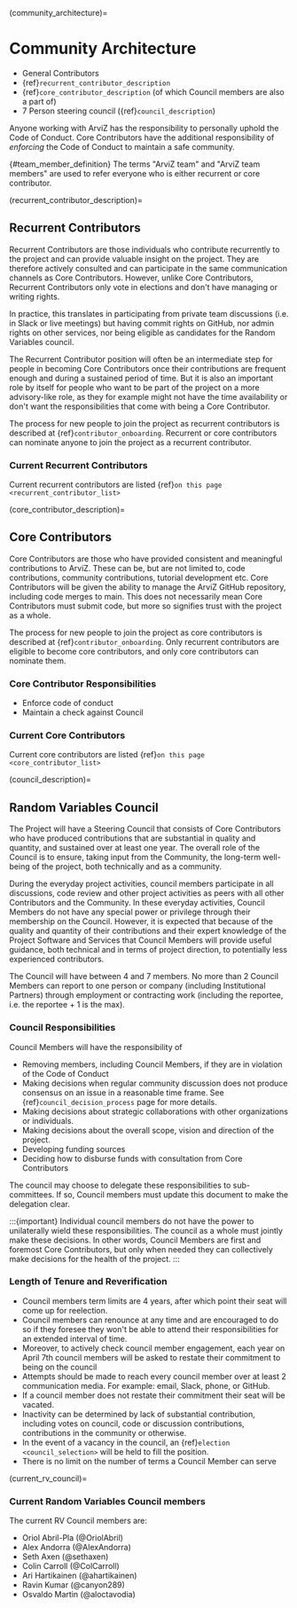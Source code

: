 (community_architecture)=
# Community Architecture

* General Contributors
* {ref}`recurrent_contributor_description`
* {ref}`core_contributor_description` (of which Council members are also a part of)
* 7 Person steering council ({ref}`council_description`)

Anyone working with ArviZ has the responsibility to personally uphold
the Code of Conduct. Core Contributors have the additional responsibility
of _enforcing_ the Code of Conduct to maintain a safe community.

{#team_member_definition}
The terms "ArviZ team" and "ArviZ team members" are used to refer everyone
who is either recurrent or core contributor.

(recurrent_contributor_description)=
## Recurrent Contributors
Recurrent Contributors are those individuals who contribute recurrently to the
project and can provide valuable insight on the project.
They are therefore actively consulted and can participate in the same communication
channels as Core Contributors. However, unlike Core Contributors,
Recurrent Contributors only vote in elections and don't have managing or writing rights.

In practice, this translates in participating from private team discussions
(i.e. in Slack or live meetings) but having commit rights on GitHub,
nor admin rights on other services, nor being eligible as candidates for the
Random Variables council.

The Recurrent Contributor position will often be an intermediate step for people
in becoming Core Contributors once their contributions are frequent enough
and during a sustained period of time.
But it is also an important role by itself for people who want to be part of
the project on a more advisory-like role, as they for example might not have
the time availability or don't want the responsibilities that come
with being a Core Contributor.

The process for new people to join the project as recurrent contributors is
described at {ref}`contributor_onboarding`. Recurrent or core contributors
can nominate anyone to join the project as a recurrent contributor.

### Current Recurrent Contributors
Current recurrent contributors are listed {ref}`on this page <recurrent_contributor_list>`

(core_contributor_description)=
## Core Contributors
Core Contributors are those who have provided consistent and meaningful contributions to ArviZ.
These can be, but are not limited to, code contributions, community contributions, tutorial
development etc. Core Contributors will be given the ability to manage the ArviZ GitHub
repository, including code merges to main. This does not necessarily mean Core Contributors
must submit code, but more so signifies trust with the project as a whole.

The process for new people to join the project as core contributors is
described at {ref}`contributor_onboarding`. Only recurrent contributors
are eligible to become core contributors, and only core contributors
can nominate them.

### Core Contributor Responsibilities
* Enforce code of conduct
* Maintain a check against Council

### Current Core Contributors
Current core contributors are listed {ref}`on this page <core_contributor_list>`

(council_description)=
## Random Variables Council
The Project will have a Steering Council that consists of Core Contributors
who have produced contributions that are substantial in quality and quantity,
and sustained over at least one year. The overall role of the Council is to
ensure, taking input from the Community, the
long-term well-being of the project, both technically and as a community.

During the everyday project activities, council members participate in all
discussions, code review and other project activities as peers with all other
Contributors and the Community. In these everyday activities, Council Members
do not have any special power or privilege through their membership on the
Council. However, it is expected that because of the quality and quantity of
their contributions and their expert knowledge of the Project Software and
Services that Council Members will provide useful guidance, both technical and
in terms of project direction, to potentially less experienced contributors.

The Council will have between 4 and 7 members.
No more than 2 Council Members can report to one person or company
(including Institutional Partners) through employment or contracting work
(including the reportee, i.e. the reportee + 1 is the max).

### Council Responsibilities
Council Members will have the responsibility of
* Removing members, including Council Members, if they are in violation of the Code of Conduct
* Making decisions when regular community discussion does not produce consensus on an issue
  in a reasonable time frame. See {ref}`council_decision_process` page for more details.
* Making decisions about strategic collaborations with other organizations or individuals.
* Making decisions about the overall scope, vision and direction of the project.
* Developing funding sources
* Deciding how to disburse funds with consultation from Core Contributors

The council may choose to delegate these responsibilities to sub-committees. If so, Council members must update this document to make the delegation clear.

:::{important}
Individual council members do not have the power to unilaterally wield these
responsibilities. The council as a whole must jointly make these decisions.
In other words, Council Members are first and foremost Core Contributors, but only
when needed they can collectively make decisions for the health of the project.
:::

### Length of Tenure and Reverification
* Council members term limits are 4 years, after which point their seat will come up for reelection.
* Council members can renounce at any time and are encouraged to do so if
  they foresee they won't be able to attend their responsibilities
  for an extended interval of time.
* Moreover, to actively check council member engagement, each year on April 7th
  council members will be asked to restate their commitment to being on the council
* Attempts should be made to reach every council member over at least 2 communication media. For example: email, Slack, phone, or GitHub.
* If a council member does not restate their commitment their seat will be vacated.
* Inactivity can be determined by lack of substantial contribution, including votes on council, code or discussion contributions, contributions in the community or otherwise.
* In the event of a vacancy in the council, an {ref}`election <council_selection>` will be held to fill the position.
* There is no limit on the number of terms a Council Member can serve

(current_rv_council)=
### Current Random Variables Council members
The current RV Council members are:

* Oriol Abril-Pla (@OriolAbril)
* Alex Andorra (@AlexAndorra)
* Seth Axen (@sethaxen)
* Colin Carroll (@ColCarroll)
* Ari Hartikainen (@ahartikainen)
* Ravin Kumar (@canyon289)
* Osvaldo Martin (@aloctavodia)
